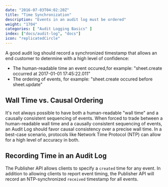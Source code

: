 ```yaml
---
date: "2016-07-03T04:02:20Z"
title: "Time Synchronization"
description: "Events in an audit log must be ordered"
weight: "1704"
categories: [ "Audit Logging Basics" ]
index: ["docs/audit-log", "docs"]
icon: "replicatedCircle"
---
```


A good audit log should record a synchronized timestamp that allows an end customer to determine with a high level of confidence:

- The human-readable time an event occured,for example: "sheet.create occurred at 2017-01-01 17:45:22.011"
- The ordering of events, for example: "sheet.create occured before sheet.update"

## Wall Time vs. Causal Ordering

It's not always possible to have both a human-readable "wall time" and a causally consistent sequencing of events. When forced to trade between a human-readable wall time and a causally consistent sequencing of events, an Audit Log should favor causal consistency over a precise wall time. In a best-case scenario, protocols like Network Time Protocol (NTP) can allow for a high level of accuracy in both.


## Recording Time in an Audit Log

The Publisher API allows clients to specify a `created` time for any event. In addition to allowing clients to report event timing, the Publisher API will record an NTP-synchronized `received` timestamp for all events.
